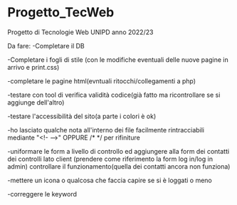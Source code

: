# Progetto_TecWeb
Progetto di Tecnologie Web UNIPD anno 2022/23

Da fare:
-Completare il DB

-Completare i fogli di stile (con le modifiche eventuali delle nuove pagine in arrivo e print.css)

-completare le pagine html(evntuali ritocchi/collegamenti a php)

-testare con tool di verifica validità codice(già fatto ma ricontrollare se si aggiunge dell'altro)

-testare l'accessibilità del sito(a parte i colori è ok)

-ho lasciato qualche nota all'interno dei file facilmente rintracciabili mediante "<!- -->" OPPURE /* */ per rifiniture

-uniformare le form a livello di controllo ed aggiungere alla form dei contatti dei controlli lato client (prendere come riferimento la form log in/log in admin) controllare il funzionamento(quella dei contatti ancora non funziona)

-mettere un icona o qualcosa che faccia capire se si è loggati o meno

-correggere le keyword

